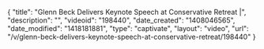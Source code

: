 {
    "title": "Glenn Beck Delivers Keynote Speech at Conservative Retreat |",
    "description": "",
    "videoid": "198440",
    "date_created": "1408046565",
    "date_modified": "1418181881",
    "type": "captivate",
    "layout": "video",
    "url": "\/v\/glenn-beck-delivers-keynote-speech-at-conservative-retreat\/198440"
}